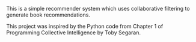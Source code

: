 This is a simple recommender system which uses collaborative filtering to generate book recommendations. 

This project was inspired by the Python code from Chapter 1 of Programming Collective Intelligence by Toby Segaran. 

